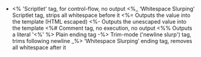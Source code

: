 - <% 'Scriptlet' tag, for control-flow, no output
  <%_ ‘Whitespace Slurping’ Scriptlet tag, strips all whitespace before it
  <%= Outputs the value into the template (HTML escaped)
  <%- Outputs the unescaped value into the template
  <%# Comment tag, no execution, no output
  <%% Outputs a literal '<%'
  %> Plain ending tag
  -%> Trim-mode ('newline slurp') tag, trims following newline
  _%> ‘Whitespace Slurping’ ending tag, removes all whitespace after it